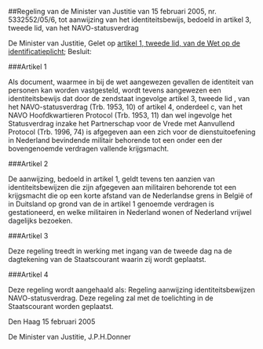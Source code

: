 <meta http-equiv='Content-Type' content='text/html; charset=utf-8' />

##Regeling van de Minister van Justitie van 15 februari 2005, nr. 5332552/05/6, tot aanwijzing van het identiteitsbewijs, bedoeld in artikel 3, tweede lid, van het NAVO-statusverdrag 

De Minister van Justitie,
Gelet op [artikel 1, tweede lid, van de Wet op de identificatieplicht](../../../../../../wet/wet/op/de/identificatieplicht/BWBR0006297/README.md);
Besluit:

###Artikel 1 

Als document, waarmee in bij de wet aangewezen gevallen de identiteit van personen kan worden vastgesteld, wordt tevens aangewezen een identiteitsbewijs dat door de zendstaat ingevolge artikel 3, tweede lid , van het NAVO-statusverdrag (Trb. 1953, 10) of artikel 4, onderdeel c, van het NAVO Hoofdkwartieren Protocol (Trb. 1953, 11) dan wel ingevolge het Statusverdrag inzake het Partnerschap voor de Vrede met Aanvullend Protocol (Trb. 1996, 74) is afgegeven aan een zich voor de dienstuitoefening in Nederland bevindende militair behorende tot een onder een der bovengenoemde verdragen vallende krijgsmacht.

###Artikel 2 

De aanwijzing, bedoeld in artikel 1, geldt tevens ten aanzien van identiteitsbewijzen die zijn afgegeven aan militairen behorende tot een krijgsmacht die op een korte afstand van de Nederlandse grens in België of in Duitsland op grond van de in artikel 1 genoemde verdragen is gestationeerd, en welke militairen in Nederland wonen of Nederland vrijwel dagelijks bezoeken.

###Artikel 3 

Deze regeling treedt in werking met ingang van de tweede dag na de dagtekening van de Staatscourant waarin zij wordt geplaatst.

###Artikel 4 

Deze regeling wordt aangehaald als: Regeling aanwijzing identiteitsbewijzen NAVO-statusverdrag.
Deze regeling zal met de toelichting in de Staatscourant worden geplaatst.

Den Haag
15 februari 2005

De 
Minister van Justitie, 
J.P.H.Donner
